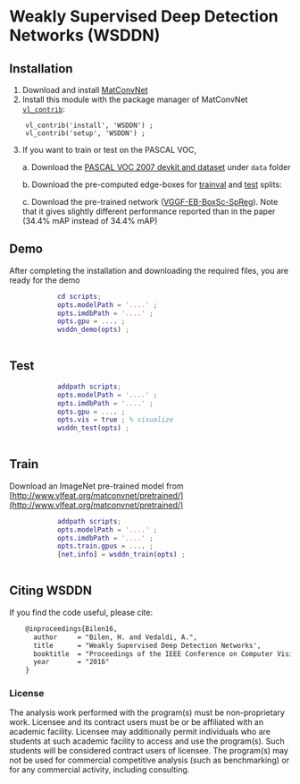 # Weakly Supervised Deep Detection Networks (WSDDN)


## Installation
1. Download and install [MatConvNet](http://www.vlfeat.org/matconvnet/install/)
2. Install this module with the package manager of MatConvNet [`vl_contrib`](http://www.vlfeat.org/matconvnet/mfiles/vl_contrib/#notes):

```
    vl_contrib('install', 'WSDDN') ;
    vl_contrib('setup', 'WSDDN') ;
```

3. If you want to train or test on the PASCAL VOC,

    a.  Download the [PASCAL VOC 2007 devkit and dataset](http://host.robots.ox.ac.uk/pascal/VOC/) under `data` folder

    b.  Download the pre-computed edge-boxes for [trainval](http://groups.inf.ed.ac.uk/hbilen-data/data/WSDDN/EdgeBoxesVOC2007trainval.mat) and [test](http://groups.inf.ed.ac.uk/hbilen-data/WSDDN/EdgeBoxesVOC2007test.mat) splits:

    c. Download the pre-trained network ([VGGF-EB-BoxSc-SpReg](http://groups.inf.ed.ac.uk/hbilen-data/data/WSDDN/wsddn.mat)). Note that it gives slightly different performance reported than in the paper (34.4% mAP instead of 34.4% mAP)



## Demo

After completing the installation and downloading the required files, you are ready for the demo

```matlab
            cd scripts;
            opts.modelPath = '....' ;
            opts.imdbPath = '....' ;
            opts.gpu = .... ;
            wsddn_demo(opts) ;
                        
```

## Test

```matlab
            addpath scripts;
            opts.modelPath = '....' ;
            opts.imdbPath = '....' ;
            opts.gpu = .... ;
            opts.vis = true ; % visualize
            wsddn_test(opts) ;
                        
```

## Train

Download an ImageNet pre-trained model from [http://www.vlfeat.org/matconvnet/pretrained/](http://www.vlfeat.org/matconvnet/pretrained/)

```matlab
            addpath scripts;
            opts.modelPath = '....' ;
            opts.imdbPath = '....' ;
            opts.train.gpus = .... ;
            [net,info] = wsddn_train(opts) ;
                        
```

## Citing WSDDN
If you find the code useful, please cite:

```latex
    @inproceedings{Bilen16,
      author     = "Bilen, H. and Vedaldi, A.",
      title      = "Weakly Supervised Deep Detection Networks',
      booktitle  = "Proceedings of the IEEE Conference on Computer Vision and Pattern Recognition',
      year       = "2016"
    }
```


### License
The analysis work performed with the program(s) must be non-proprietary work. Licensee and its contract users must be or be affiliated with an academic facility. Licensee may additionally permit individuals who are students at such academic facility to access and use the program(s). Such students will be considered contract users of licensee. The program(s) may not be used for commercial competitive analysis (such as benchmarking) or for any commercial activity, including consulting.
